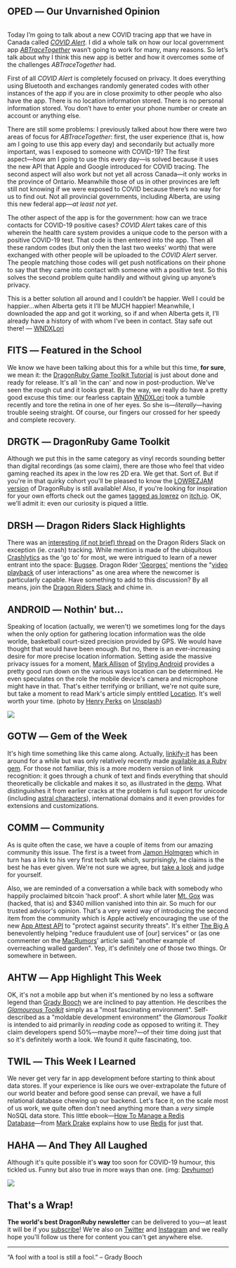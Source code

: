 <div style="display:none;font−size:0;line−height:0;max−height:0;mso−hide:all">DRD067: Canada's approach to app-based COVID alerts. Also, what Grady Booch finds fascinating. And all the other mobile app development news that's not quite fit to print.</div>

## OPED ― Our Unvarnished Opinion

<p><img src="https://dragonrubydispatch.com/assets/images/covid-alert-590x338px.png" alt="" title="" /></p>

Today I’m going to talk about a new COVID tracing app that we have in Canada called *[COVID Alert](/s/u44uR4)*. I did a whole talk on how our local government app *[ABTraceTogether](/s/8g0Se0)* wasn’t going to work for many, many reasons. So let’s talk about why I think this new app is better and how it overcomes some of the challenges *ABTraceTogether* had.

First of all *COVID Alert* is completely focused on privacy. It does everything using Bluetooth and exchanges randomly generated codes with other instances of the app if you are in close proximity to other people who also have the app. There is no location information stored. There is no personal information stored. You don’t have to enter your phone number or create an account or anything else.

There are still some problems: I previously talked about how there were two areas of focus for *ABTraceTogether*: first, the user experience (that is, how am I going to use this app every day) and secondarily but actually more important, was I exposed to someone with COVID-19? The first aspect―how am I going to use this every day―is solved because it uses the new API that Apple and Google introduced for COVID tracing. The second aspect will also work but not yet all across Canada―it only works in the province of Ontario. Meanwhile those of us in other provinces are left still not knowing if we were exposed to COVID because there’s no way for us to find out. Not all provincial governments, including Alberta, are using this new federal app―*at least not yet*.

The other aspect of the app is for the government: how can we trace contacts for COVID-19 positive cases? *COVID Alert* takes care of this wherein the health care system provides a unique code to the person with a positive COVID-19 test. That code is then entered into the app. Then all these random codes (but only then the last two weeks' worth) that were exchanged with other people will be uploaded to the *COVID Alert* server. The people matching those codes will get push notifications on their phone to say that they came into contact with someone with a positive test. So this solves the second problem quite handily and without giving up anyone’s privacy.

This is a better solution all around and I couldn’t be happier. Well I could be happier&#8230;when Alberta gets it I’ll be MUCH happier! Meanwhile, I downloaded the app and got it working, so if and when Alberta gets it, I’ll already have a history of with whom I’ve been in contact. Stay safe out there! ― [WNDXLori](/s/wSVwpp)

## FITS ― Featured in the School

We know we have been talking about this for a while but this time, **for sure**, we mean it: the [DragonRuby Game Toolkit Tutorial](/s/NSSdN2) is just about done and ready for release. It's all 'in the can' and now in post-production. We've seen the rough cut and it looks great. By the way, we really do have a pretty good excuse this time: our fearless captain [WNDXLori](/s/2fd8f2) took a tumble recently and tore the retina in one of her eyes. So she is―*literally*―having trouble seeing straight. Of course, our fingers our crossed for her speedy and complete recovery.

## DRGTK ― DragonRuby Game Toolkit

Although we put this in the same category as vinyl records sounding better than digital recordings (as some claim), there are those who feel that video gaming reached its apex in the low res 2D era. We get that. Sort of. But if you're in that quirky cohort you'll be pleased to know the [LOWREZJAM version](/s/mEE9En) of DragonRuby is still available! Also, if you're looking for inspiration for your own efforts check out the games [tagged as lowrez](/s/vv32hh) on [itch.io](/s/Dgg6mm). OK, we'll admit it: even our curiosity is piqued a little.

## DRSH ― Dragon Riders Slack Highlights

There was an [interesting (if not brief) thread](/s/yHH8yy) on the Dragon Riders Slack on exception (ie. crash) tracking. While mention is made of the ubiquitous [Crashlytics](/s/k4Wkk7) as the 'go to' for most, we were intrigued to learn of a newer entrant into the space: [Bugsee](/s/44O00O). Dragon Rider ['Georges'](/s/MAMaz7) mentions the "[video playback](/s/ooS9oT) of user interactions" as one area where the newcomer is particularly capable. Have something to add to this discussion? By all means, join the [Dragon Riders Slack](/s/5KOKOi) and chime in.

## ANDROID ― Nothin' but...

Speaking of location (actually, we weren't) we sometimes long for the days when the only option for gathering location information was the olde worlde, basketball court-sized precision provided by GPS. We would have thought that would have been enough. But no, there is an ever-increasing desire for more precise location information. Setting aside the massive privacy issues for a moment, [Mark Allison](/s/7M7M0t) of [Styling Android](/s/8eee68) provides a pretty good run down on the various ways location can be determined. He even speculates on the role the mobile device's camera and microphone might have in that. That's either terrifying or brilliant, we're not quite sure, but take a moment to read Mark's article simply entitled [Location](/s/2f8x8f). It's well worth your time. (photo by [Henry Perks](/s/bbub5u) on [Unsplash](/s/08Yp0Y))

![](https://dragonrubydispatch.com/assets/images/location-perks-590x338px.png)

## GOTW ― Gem of the Week

It's high time something like this came along. Actually, [linkify-it](/s/hhe7Je) has been around for a while but was only relatively recently made [available as a Ruby gem](/s/W4G6ql). For those not familiar, this is a more modern version of link recognition: it goes through a chunk of text and finds everything that should theoretically be clickable and makes it so, as illustrated in the [demo](/s/mm9mq7). What distinguishes it from earlier cracks at the problem is full support for unicode (including [astral characters](/s/zz0Kzz)), international domains and it even provides for extensions and customizations.

## COMM ― Community

As is quite often the case, we have a couple of items from our amazing community this issue. The first is a tweet from [Jamon Holmgren](/s/IIm92E) which in turn has a link to his very first tech talk which, surprisingly, he claims is the best he has ever given. We're not sure we agree, but [take a look](/s/cTST2S) and judge for yourself.

Also, we are reminded of a conversation a while back with somebody who happily proclaimed bitcoin 'hack proof'. A short while later [Mt. Gox](/s/3PPPJP) was (hacked, that is) and $340 million vanished into thin air. So much for our trusted advisor's opinion. That's a very weird way of introducing the second item from the community which is Apple actively encouraging the use of the new [App Attest API](/s/CC6dCh) to "protect against security threats". It's either [The Big A](/s/9yI9yI) benevolently helping "reduce fraudulent use of [our] services" or (as one commenter on the [MacRumors](/s/0020j2)' article said) "another example of overreaching walled garden". Yep, it's definitely one of those two things. Or somewhere in between.

## AHTW ― App Highlight This Week

OK, it's not a mobile app but when it's mentioned by no less a software legend than [Grady Booch](/s/hh2hXh) we are inclined to pay attention. He describes the *[Glamourous Toolkit](/s/VlYl3Y)* simply as a "most fascinating environment". Self-described as a "moldable development environment" the _Glamorous Toolkit_ is intended to aid primarily in *reading* code as opposed to writing it. They claim developers spend 50%―maybe more?―of their time doing just that so it's definitely worth a look. We found it quite fascinating, too.

## TWIL ― This Week I Learned

We never get very far in app development before starting to think about data stores. If your experience is like ours we over-extrapolate the future of our world beater and before good sense can prevail, we have a full relational database chewing up our backend. Let's face it, on the scale most of us work, we quite often don't need anything more than a *very* simple NoSQL data store. This little ebook―[How To Manage a Redis Database](/s/bV8SSb)―from [Mark Drake](/s/SSSSTd) explains how to use [Redis](/s/b4b6M4) for just that.

## HAHA ― And They All Laughed

Although it's quite possible it's **way** too soon for COVID-19 humour, this tickled us. Funny but also true in more ways than one. (img: [Devhumor](/s/GV55a1))

![](https://dragonrubydispatch.com/assets/images/linux-corona-590x695px.png)

## That's a Wrap!

**The world's best DragonRuby newsletter** can be delivered to you—at least it will be if you [subscribe](/s/4444vi)! We're also on [Twitter](/s/MdPMP4) and [Instagram](/s/c3ll93) and we really hope you'll follow us there for content you can't get anywhere else.

---------------------------------------

“A fool with a tool is still a fool.” – Grady Booch
